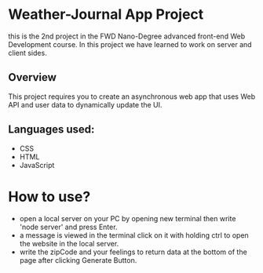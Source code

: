 # Weather-Journal App Project
this is the 2nd project in the FWD Nano-Degree advanced front-end Web Development course. In this project we have learned to work on server and client sides.

## Overview
This project requires you to create an asynchronous web app that uses Web API and user data to dynamically update the UI. 

## Languages used:
- CSS
- HTML
- JavaScript

# How to use?
- open a local server on your PC by opening new terminal then write 'node server' and press Enter.
- a message is viewed in the terminal click on it with holding ctrl to open the website in the local server.
- write the zipCode and your feelings to return data at the bottom of the page after clicking Generate Button.